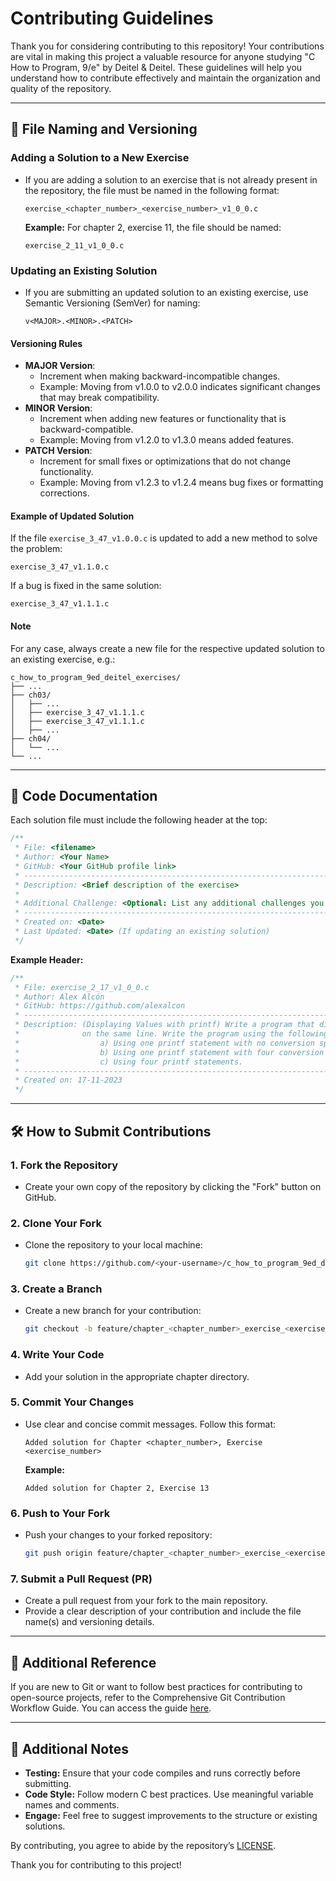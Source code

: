 # Contributing Guidelines

Thank you for considering contributing to this repository! Your contributions are vital in making this project a valuable resource for anyone studying "C How to Program, 9/e" by Deitel & Deitel. These guidelines will help you understand how to contribute effectively and maintain the organization and quality of the repository.

---

## 📂 File Naming and Versioning

### Adding a Solution to a New Exercise

- If you are adding a solution to an exercise that is not already present in the repository, the file must be named in the following format:
  ```
  exercise_<chapter_number>_<exercise_number>_v1_0_0.c
  ```
  **Example:** For chapter 2, exercise 11, the file should be named:
  ```
  exercise_2_11_v1_0_0.c
  ```

### Updating an Existing Solution

- If you are submitting an updated solution to an existing exercise, use Semantic Versioning (SemVer) for naming:
  ```
  v<MAJOR>.<MINOR>.<PATCH>
  ```

#### Versioning Rules

- **MAJOR Version**:
  - Increment when making backward-incompatible changes.
  - Example: Moving from v1.0.0 to v2.0.0 indicates significant changes that may break compatibility.
- **MINOR Version**:
  - Increment when adding new features or functionality that is backward-compatible.
  - Example: Moving from v1.2.0 to v1.3.0 means added features.
- **PATCH Version**:
  - Increment for small fixes or optimizations that do not change functionality.
  - Example: Moving from v1.2.3 to v1.2.4 means bug fixes or formatting corrections.

#### Example of Updated Solution

If the file `exercise_3_47_v1.0.0.c` is updated to add a new method to solve the problem:

```
exercise_3_47_v1.1.0.c
```

If a bug is fixed in the same solution:

```
exercise_3_47_v1.1.1.c
```

#### Note

For any case, always create a new file for the respective updated solution to an existing exercise, e.g.:

```plaintext
c_how_to_program_9ed_deitel_exercises/
├── ...
├── ch03/
│   ├── ...
│   ├── exercise_3_47_v1.1.1.c
│   ├── exercise_3_47_v1.1.1.c
│   ├── ...
├── ch04/
│   └── ...
└── ...
```
---

## 📜 Code Documentation

Each solution file must include the following header at the top:

```c
/**
 * File: <filename>
 * Author: <Your Name>
 * GitHub: <Your GitHub profile link>
 * ----------------------------------------------------------------------------------
 * Description: <Brief description of the exercise>
 *
 * Additional Challenge: <Optional: List any additional challenges you implemented>
 * ----------------------------------------------------------------------------------
 * Created on: <Date>
 * Last Updated: <Date> (If updating an existing solution)
 */
```

**Example Header:**

```c
/**
 * File: exercise_2_17_v1_0_0.c
 * Author: Alex Alcón
 * GitHub: https://github.com/alexalcon 
 * -----------------------------------------------------------------------------------------------
 * Description: (Displaying Values with printf) Write a program that displays the numbers 1 to 4
 *              on the same line. Write the program using the following methods.
 *                  a) Using one printf statement with no conversion specifications.
 *                  b) Using one printf statement with four conversion specifications.
 *                  c) Using four printf statements.
 * -----------------------------------------------------------------------------------------------
 * Created on: 17-11-2023
 */

```

---

## 🛠 How to Submit Contributions

### 1. Fork the Repository

- Create your own copy of the repository by clicking the "Fork" button on GitHub.

### 2. Clone Your Fork

- Clone the repository to your local machine:
  ```bash
  git clone https://github.com/<your-username>/c_how_to_program_9ed_deitel_exercises.git
  ```

### 3. Create a Branch

- Create a new branch for your contribution:
  ```bash
  git checkout -b feature/chapter_<chapter_number>_exercise_<exercise_number>
  ```

### 4. Write Your Code

- Add your solution in the appropriate chapter directory.

### 5. Commit Your Changes

- Use clear and concise commit messages. Follow this format:
  ```
  Added solution for Chapter <chapter_number>, Exercise <exercise_number>
  ```
  **Example:**
  ```
  Added solution for Chapter 2, Exercise 13
  ```

### 6. Push to Your Fork

- Push your changes to your forked repository:
  ```bash
  git push origin feature/chapter_<chapter_number>_exercise_<exercise_number>
  ```

### 7. Submit a Pull Request (PR)

- Create a pull request from your fork to the main repository.
- Provide a clear description of your contribution and include the file name(s) and versioning details.

---

## 📘 Additional Reference
If you are new to Git or want to follow best practices for contributing to open-source projects, refer to the Comprehensive Git Contribution Workflow Guide. You can access the guide [here](./comprehensive_git_contribution_workflow_guide.pdf).

---

## 🚀 Additional Notes

- **Testing:** Ensure that your code compiles and runs correctly before submitting.
- **Code Style:** Follow modern C best practices. Use meaningful variable names and comments.
- **Engage:** Feel free to suggest improvements to the structure or existing solutions.

By contributing, you agree to abide by the repository’s [LICENSE](LICENSE).

Thank you for contributing to this project!

